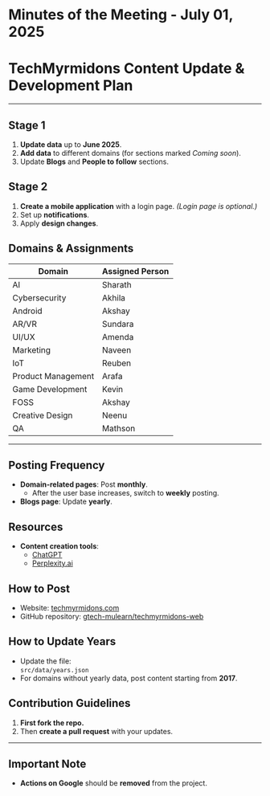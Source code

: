 # Minutes of the Meeting - July 01, 2025
# TechMyrmidons Content Update & Development Plan

---

## Stage 1

1. **Update data** up to **June 2025**.
2. **Add data** to different domains (for sections marked *Coming soon*).
3. Update **Blogs** and **People to follow** sections.


## Stage 2

1. **Create a mobile application** with a login page. *(Login page is optional.)*
2. Set up **notifications**.
3. Apply **design changes**.


## Domains & Assignments

| Domain               | Assigned Person  |
|----------------------|------------------|
| AI                   | Sharath          |
| Cybersecurity        | Akhila           |
| Android              | Akshay           |
| AR/VR                | Sundara          |
| UI/UX                | Amenda           |
| Marketing            | Naveen           |
| IoT                  | Reuben           |
| Product Management   | Arafa            |
| Game Development     | Kevin            |
| FOSS                 | Akshay           |
| Creative Design      | Neenu            |
| QA                   | Mathson          |

---

## Posting Frequency

- **Domain-related pages**: Post **monthly**.  
  - After the user base increases, switch to **weekly** posting.
- **Blogs page**: Update **yearly**.


## Resources

- **Content creation tools**:  
  - [ChatGPT](https://chat.openai.com/)  
  - [Perplexity.ai](https://www.perplexity.ai/)



## How to Post

- Website: [techmyrmidons.com](https://techmyrmidons.com/)
- GitHub repository: [gtech-mulearn/techmyrmidons-web](https://github.com/gtech-mulearn/techmyrmidons-web)



## How to Update Years

- Update the file:  
  `src/data/years.json`
- For domains without yearly data, post content starting from **2017**.



## Contribution Guidelines

1. **First fork the repo.**
2. Then **create a pull request** with your updates.

---

## Important Note

- **Actions on Google** should be **removed** from the project.
